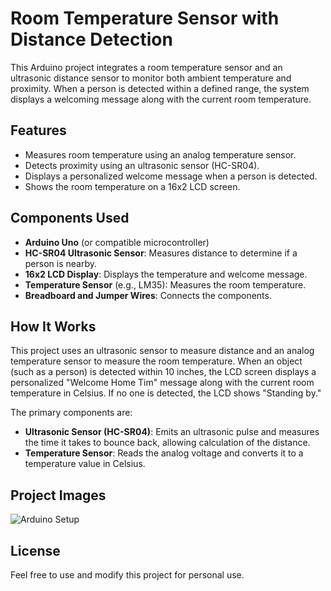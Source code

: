 # Room Temperature Sensor with Distance Detection

This Arduino project integrates a room temperature sensor and an ultrasonic distance sensor to monitor both ambient temperature and proximity. When a person is detected within a defined range, the system displays a welcoming message along with the current room temperature.

## Features
- Measures room temperature using an analog temperature sensor.
- Detects proximity using an ultrasonic sensor (HC-SR04).
- Displays a personalized welcome message when a person is detected.
- Shows the room temperature on a 16x2 LCD screen.

## Components Used
- **Arduino Uno** (or compatible microcontroller)
- **HC-SR04 Ultrasonic Sensor**: Measures distance to determine if a person is nearby.
- **16x2 LCD Display**: Displays the temperature and welcome message.
- **Temperature Sensor** (e.g., LM35): Measures the room temperature.
- **Breadboard and Jumper Wires**: Connects the components.

## How It Works
This project uses an ultrasonic sensor to measure distance and an analog temperature sensor to measure the room temperature. When an object (such as a person) is detected within 10 inches, the LCD screen displays a personalized "Welcome Home Tim" message along with the current room temperature in Celsius. If no one is detected, the LCD shows "Standing by."

The primary components are:
- **Ultrasonic Sensor (HC-SR04)**: Emits an ultrasonic pulse and measures the time it takes to bounce back, allowing calculation of the distance.
- **Temperature Sensor**: Reads the analog voltage and converts it to a temperature value in Celsius.

## Project Images
![Arduino Setup](arduino-sensor.png)

## License
Feel free to use and modify this project for personal use.